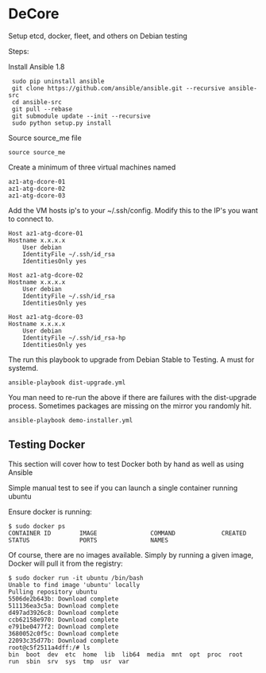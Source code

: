 DeCore
======

Setup etcd, docker, fleet, and others on Debian testing

Steps:

Install Ansible 1.8

	 sudo pip uninstall ansible
	 git clone https://github.com/ansible/ansible.git --recursive ansible-src
	 cd ansible-src
	 git pull --rebase
	 git submodule update --init --recursive
	 sudo python setup.py install

Source source_me file

	source source_me

Create a minimum of three virtual machines named

	az1-atg-dcore-01
	az1-atg-dcore-02
	az1-atg-dcore-03

Add the VM hosts ip's to your ~/.ssh/config. Modify this to the IP's you want to connect to.

	Host az1-atg-dcore-01
	Hostname x.x.x.x
    	User debian
    	IdentityFile ~/.ssh/id_rsa
    	IdentitiesOnly yes
  
	Host az1-atg-dcore-02
	Hostname x.x.x.x
    	User debian
    	IdentityFile ~/.ssh/id_rsa
    	IdentitiesOnly yes
  
	Host az1-atg-dcore-03
	Hostname x.x.x.x
    	User debian
    	IdentityFile ~/.ssh/id_rsa-hp
    	IdentitiesOnly yes

The run this playbook to upgrade from Debian Stable to Testing. A must for systemd.

	ansible-playbook dist-upgrade.yml

You man need to re-run the above if there are failures with the dist-upgrade process. Sometimes packages are missing on the mirror you randomly hit. 


	ansible-playbook demo-installer.yml


## Testing Docker

This section will cover how to test Docker both by hand as well as using Ansible

Simple manual test to see if you can launch a single container running ubuntu

Ensure docker is running:

    $ sudo docker ps
    CONTAINER ID        IMAGE               COMMAND             CREATED             STATUS              PORTS               NAMES

Of course, there are no images available. Simply by running a given image, Docker will pull it from the registry:

    $ sudo docker run -it ubuntu /bin/bash
    Unable to find image 'ubuntu' locally
    Pulling repository ubuntu
    5506de2b643b: Download complete
    511136ea3c5a: Download complete
    d497ad3926c8: Download complete
    ccb62158e970: Download complete
    e791be0477f2: Download complete
    3680052c0f5c: Download complete
    22093c35d77b: Download complete
    root@c5f2511a4dff:/# ls
    bin  boot  dev  etc  home  lib  lib64  media  mnt  opt  proc  root  run  sbin  srv  sys  tmp  usr  var
